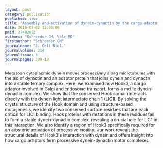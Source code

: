 ```yaml
---
layout: post
category: publication
published: true
title: "Assembly and activation of dynein-dynactin by the cargo adaptor protein Hook3."
date: 2016-08-02 12:00:00
pmid: 27482052
authors: "Schroeder CM, Vale RD"
firstauthor: "Schroeder CM"
journalname: "J. Cell Biol."
journalvolume: 214
journalissue: 3
journalpages: 309-18
---
```


Metazoan cytoplasmic dynein moves processively along microtubules with the aid of dynactin and an adaptor protein that joins dynein and dynactin into a stable ternary complex. Here, we examined how Hook3, a cargo adaptor involved in Golgi and endosome transport, forms a motile dynein-dynactin complex. We show that the conserved Hook domain interacts directly with the dynein light intermediate chain 1 (LIC1). By solving the crystal structure of the Hook domain and using structure-based mutagenesis, we identify two conserved surface residues that are each critical for LIC1 binding. Hook proteins with mutations in these residues fail to form a stable dynein-dynactin complex, revealing a crucial role for LIC1 in this interaction. We also identify a region of Hook3 specifically required for an allosteric activation of processive motility. Our work reveals the structural details of Hook3's interaction with dynein and offers insight into how cargo adaptors form processive dynein-dynactin motor complexes.

